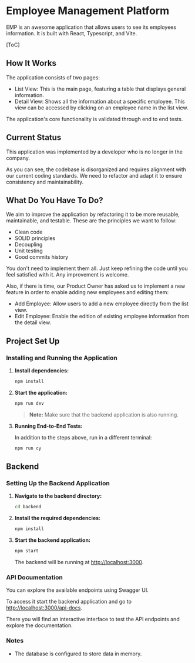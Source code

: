 # Employee Management Platform

EMP is an awesome application that allows users to see its employees information. It is built with React, Typescript, and Vite.

[ToC]

## How It Works

The application consists of two pages:

- List View: This is the main page, featuring a table that displays general information.
- Detail View: Shows all the information about a specific employee. This view can be accessed by clicking on an employee name in the list view.

The application's core functionality is validated through end to end tests.

## Current Status

This application was implemented by a developer who is no longer in the company.

As you can see, the codebase is disorganized and requires alignment with our current coding standards. We need to refactor and adapt it to ensure consistency and maintainability.

## What Do You Have To Do?

We aim to improve the application by refactoring it to be more reusable, maintainable, and testable. These are the principles we want to follow:

- Clean code
- SOLID principles
- Decoupling
- Unit testing
- Good commits history

You don't need to implement them all. Just keep refining the code until you feel satisfied with it. Any improvement is welcome.

Also, if there is time, our Product Owner has asked us to implement a new feature in order to enable adding new employees and editing them:

- Add Employee: Allow users to add a new employee directly from the list view.
- Edit Employee: Enable the edition of existing employee information from the detail view.

## Project Set Up

### Installing and Running the Application

1. **Install dependencies:**

   ```bash
   npm install
   ```

2. **Start the application:**

   ```bash
   npm run dev
   ```

   > **Note:** Make sure that the backend application is also running.

3. **Running End-to-End Tests:**

   In addition to the steps above, run in a different terminal:

   ```bash
   npm run cy
   ```

## Backend

### Setting Up the Backend Application

1. **Navigate to the backend directory:**

   ```bash
   cd backend
   ```

2. **Install the required dependencies:**

   ```bash
   npm install
   ```

3. **Start the backend application:**

   ```bash
   npm start
   ```

   The backend will be running at <http://localhost:3000>.

### API Documentation

You can explore the available endpoints using Swagger UI.

To access it start the backend application and go to <http://localhost:3000/api-docs>.

There you will find an interactive interface to test the API endpoints and explore the documentation.

### Notes

- The database is configured to store data in memory.
